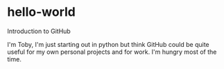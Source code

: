 # hello-world
Introduction to GitHub

I'm Toby, I'm just starting out in python but think GitHub could be quite useful for my own personal projects and for work. I'm hungry most of the time.
